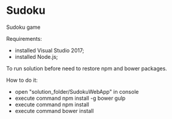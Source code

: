 # Sudoku
Sudoku game

Requirements:

 * installed Visual Studio 2017;
 * installed Node.js;

To run solution before need to restore npm and bower packages.

How to do it:

 * open "solution_folder/SudokuWebApp" in console
 * execute command npm install -g bower gulp
 * execute command npm install
 * execute command bower install
